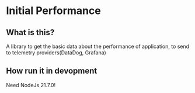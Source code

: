 # Initial Performance

## What is this?
A library to get the basic data about the performance of application, to send to telemetry providers(DataDog, Grafana)

## How run it in devopment
Need NodeJs 21.7.0!
